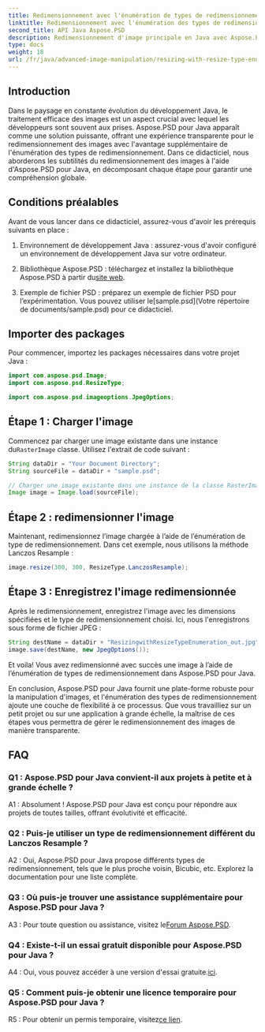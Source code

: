 ```yaml
---
title: Redimensionnement avec l'énumération de types de redimensionnement dans Aspose.PSD pour Java
linktitle: Redimensionnement avec l'énumération des types de redimensionnement
second_title: API Java Aspose.PSD
description: Redimensionnement d'image principale en Java avec Aspose.PSD. Guide étape par étape utilisant l’énumération des types de redimensionnement.
type: docs
weight: 18
url: /fr/java/advanced-image-manipulation/resizing-with-resize-type-enumeration/
---
```

## Introduction

Dans le paysage en constante évolution du développement Java, le traitement efficace des images est un aspect crucial avec lequel les développeurs sont souvent aux prises. Aspose.PSD pour Java apparaît comme une solution puissante, offrant une expérience transparente pour le redimensionnement des images avec l'avantage supplémentaire de l'énumération des types de redimensionnement. Dans ce didacticiel, nous aborderons les subtilités du redimensionnement des images à l'aide d'Aspose.PSD pour Java, en décomposant chaque étape pour garantir une compréhension globale.

## Conditions préalables

Avant de vous lancer dans ce didacticiel, assurez-vous d'avoir les prérequis suivants en place :

1. Environnement de développement Java : assurez-vous d'avoir configuré un environnement de développement Java sur votre ordinateur.

2. Bibliothèque Aspose.PSD : téléchargez et installez la bibliothèque Aspose.PSD à partir du[site web](https://releases.aspose.com/psd/java/).

3.  Exemple de fichier PSD : préparez un exemple de fichier PSD pour l’expérimentation. Vous pouvez utiliser le[sample.psd](Votre répertoire de documents/sample.psd) pour ce didacticiel.

## Importer des packages

Pour commencer, importez les packages nécessaires dans votre projet Java :

```java
import com.aspose.psd.Image;
import com.aspose.psd.ResizeType;

import com.aspose.psd.imageoptions.JpegOptions;
```

## Étape 1 : Charger l'image

 Commencez par charger une image existante dans une instance du`RasterImage` classe. Utilisez l'extrait de code suivant :

```java
String dataDir = "Your Document Directory";
String sourceFile = dataDir + "sample.psd";

// Charger une image existante dans une instance de la classe RasterImage
Image image = Image.load(sourceFile);
```

## Étape 2 : redimensionner l'image

Maintenant, redimensionnez l’image chargée à l’aide de l’énumération de type de redimensionnement. Dans cet exemple, nous utilisons la méthode Lanczos Resample :

```java
image.resize(300, 300, ResizeType.LanczosResample);
```

## Étape 3 : Enregistrez l'image redimensionnée

Après le redimensionnement, enregistrez l'image avec les dimensions spécifiées et le type de redimensionnement choisi. Ici, nous l'enregistrons sous forme de fichier JPEG :

```java
String destName = dataDir + "ResizingwithResizeTypeEnumeration_out.jpg";
image.save(destName, new JpegOptions());
```

Et voila! Vous avez redimensionné avec succès une image à l’aide de l’énumération de types de redimensionnement dans Aspose.PSD pour Java.

En conclusion, Aspose.PSD pour Java fournit une plate-forme robuste pour la manipulation d'images, et l'énumération des types de redimensionnement ajoute une couche de flexibilité à ce processus. Que vous travailliez sur un petit projet ou sur une application à grande échelle, la maîtrise de ces étapes vous permettra de gérer le redimensionnement des images de manière transparente.

## FAQ

### Q1 : Aspose.PSD pour Java convient-il aux projets à petite et à grande échelle ?

A1 : Absolument ! Aspose.PSD pour Java est conçu pour répondre aux projets de toutes tailles, offrant évolutivité et efficacité.

### Q2 : Puis-je utiliser un type de redimensionnement différent du Lanczos Resample ?

A2 : Oui, Aspose.PSD pour Java propose différents types de redimensionnement, tels que le plus proche voisin, Bicubic, etc. Explorez la documentation pour une liste complète.

### Q3 : Où puis-je trouver une assistance supplémentaire pour Aspose.PSD pour Java ?

 A3 : Pour toute question ou assistance, visitez le[Forum Aspose.PSD](https://forum.aspose.com/c/psd/34).

### Q4 : Existe-t-il un essai gratuit disponible pour Aspose.PSD pour Java ?

 A4 : Oui, vous pouvez accéder à une version d'essai gratuite.[ici](https://releases.aspose.com/).

### Q5 : Comment puis-je obtenir une licence temporaire pour Aspose.PSD pour Java ?

 R5 : Pour obtenir un permis temporaire, visitez[ce lien](https://purchase.aspose.com/temporary-license/).